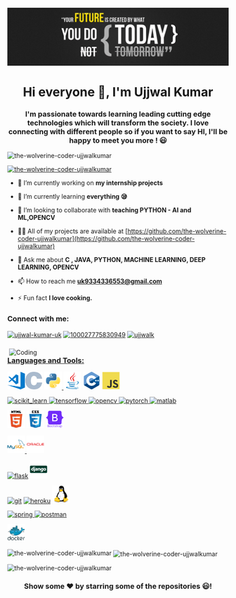 

[![MasterHead](https://github.com/the-wolverine-coder-UjjwalKumar/the-wolverine-coder-UjjwalKumar/blob/main/back.png)](https://github.com/the-wolverine-coder-UjjwalKumar)


<h1 align="center">Hi everyone 👋, I'm Ujjwal Kumar</h1>
<h3 align="center">I'm passionate towards learning leading cutting edge technologies which will transform the society. I love connecting with different people so if you want to say HI, I'll be happy to meet you more ! 😃</h3>

<p align="left"> <img src="https://komarev.com/ghpvc/?username=the-wolverine-coder-ujjwalkumar&label=Profile%20views&color=0e75b6&style=flat" alt="the-wolverine-coder-ujjwalkumar" /> </p>

<p align="left"> <a href="https://github.com/ryo-ma/github-profile-trophy"><img src="https://github-profile-trophy.vercel.app/?username=the-wolverine-coder-ujjwalkumar" alt="the-wolverine-coder-ujjwalkumar" /></a> </p>

- 🔭 I’m currently working on **my internship projects**

- 🌱 I’m currently learning **everything 😪**

- 👯 I’m looking to collaborate with **teaching PYTHON - AI and ML,OPENCV**

- 👨‍💻 All of my projects are available at [https://github.com/the-wolverine-coder-ujjwalkumar](https://github.com/the-wolverine-coder-ujjwalkumar)

- 💬 Ask me about **C , JAVA, PYTHON, MACHINE LEARNING, DEEP LEARNING, OPENCV**

- 📫 How to reach me **uk9334336553@gmail.com**

- ⚡ Fun fact **I love cooking.**

<h3 align="left">Connect with me:</h3>
<p align="left">
<a href="https://linkedin.com/in/ujjwal-kumar-uk" target="blank"><img align="center" src="https://cdn.jsdelivr.net/npm/simple-icons@3.0.1/icons/linkedin.svg" alt="ujjwal-kumar-uk" height="30" width="40" /></a>
<a href="https://fb.com/100027775830949" target="blank"><img align="center" src="https://cdn.jsdelivr.net/npm/simple-icons@3.0.1/icons/facebook.svg" alt="100027775830949" height="30" width="40" /></a>
<a href="https://www.hackerrank.com/ujjwalk" target="blank"><img align="center" src="https://cdn.jsdelivr.net/npm/simple-icons@3.0.1/icons/hackerrank.svg" alt="ujjwalk" height="30" width="40" /></a>
</p>


  <a href="https://tenor.com/view/programing-crazy-hard-developer-gif-7866344">
  <img align="right" alt="Coding" width="500" src="https://media.giphy.com/media/p4NLw3I4U0idi/giphy.gif">

<h3 align="left">Languages and Tools:</h3>
<p align="left"> 
<a href="https://www.arduino.cc/" target="_blank"><a href="https://code.visualstudio.com" ><img align="left" alt="Visual Studio Code" width="40" height="40" src="https://raw.githubusercontent.com/github/explore/80688e429a7d4ef2fca1e82350fe8e3517d3494d/topics/visual-studio-code/visual-studio-code.png" alt="VSCode" /></a>
<a href="https://www.cprogramming.com/" target="_blank"><img src="https://raw.githubusercontent.com/devicons/devicon/master/icons/c/c-original.svg" alt="c" width="40" height="40"/></a>
<a href="https://www.python.org" target="_blank"> <img src="https://raw.githubusercontent.com/devicons/devicon/master/icons/python/python-original.svg" alt="python" width="40" height="40"/> </a> 
<a href="https://www.java.com" target="_blank"> <img src="https://raw.githubusercontent.com/devicons/devicon/master/icons/java/java-original.svg" alt="java" width="40" height="40"/></a>
<a href="https://www.w3schools.com/cpp/" target="_blank"><img src="https://raw.githubusercontent.com/devicons/devicon/master/icons/cplusplus/cplusplus-original.svg" alt="cplusplus" width="40" height="40"/></a>
<a href="https://developer.mozilla.org/en-US/docs/Web/JavaScript" target="_blank"><img src="https://raw.githubusercontent.com/devicons/devicon/master/icons/javascript/javascript-original.svg" alt="javascript" width="40" height="40"/></a>

<a href="https://scikit-learn.org/" target="_blank"> <img src="https://upload.wikimedia.org/wikipedia/commons/0/05/Scikit_learn_logo_small.svg" alt="scikit_learn" width="40" height="40"/> </a> 
<a href="https://www.tensorflow.org" target="_blank"> <img src="https://www.vectorlogo.zone/logos/tensorflow/tensorflow-icon.svg" alt="tensorflow" width="40" height="40"/> </a> 
<a href="https://opencv.org/" target="_blank"> <img src="https://www.vectorlogo.zone/logos/opencv/opencv-icon.svg" alt="opencv" width="40" height="40"/> </a>
<a href="https://pytorch.org/" target="_blank"> <img src="https://www.vectorlogo.zone/logos/pytorch/pytorch-icon.svg" alt="pytorch" width="40" height="40"/> </a> 
<a href="https://www.mathworks.com/" target="_blank"> <img src="https://raw.githubusercontent.com/simple-icons/simple-icons/master/icons/mathworks.svg" alt="matlab" width="40" height="40"/></a>

<a href="https://www.w3.org/html/" target="_blank"><img src="https://raw.githubusercontent.com/devicons/devicon/master/icons/html5/html5-original-wordmark.svg" alt="html5" width="40" height="40"/></a>
<a href="https://www.w3schools.com/css/" target="_blank"><img src="https://raw.githubusercontent.com/devicons/devicon/master/icons/css3/css3-original-wordmark.svg" alt="css3" width="40" height="40"/></a>
<a href="https://getbootstrap.com" target="_blank"><img src="https://raw.githubusercontent.com/devicons/devicon/master/icons/bootstrap/bootstrap-plain-wordmark.svg" alt="bootstrap" width="40" height="40"/></a>

<a href="https://www.mysql.com/" target="_blank"><img src="https://raw.githubusercontent.com/devicons/devicon/master/icons/mysql/mysql-original-wordmark.svg" alt="mysql" width="40" height="40"/> </a>
<a href="https://www.oracle.com/" target="_blank"> <img src="https://raw.githubusercontent.com/devicons/devicon/master/icons/oracle/oracle-original.svg" alt="oracle" width="40" height="40"/> </a> 

<a href="https://flask.palletsprojects.com/" target="_blank"><img src="https://www.vectorlogo.zone/logos/pocoo_flask/pocoo_flask-icon.svg" alt="flask" width="40" height="40"/></a>
<a href="https://www.djangoproject.com/" target="_blank"><img src="https://raw.githubusercontent.com/devicons/devicon/master/icons/django/django-original.svg" alt="django" width="40" height="40"/></a>

<a href="https://git-scm.com/" target="_blank"><img src="https://www.vectorlogo.zone/logos/git-scm/git-scm-icon.svg" alt="git" width="40" height="40"/></a>
<a href="https://heroku.com" target="_blank"><img src="https://www.vectorlogo.zone/logos/heroku/heroku-icon.svg" alt="heroku" width="40" height="40"/></a>
<a href="https://www.linux.org/" target="_blank"> <img src="https://raw.githubusercontent.com/devicons/devicon/master/icons/linux/linux-original.svg" alt="linux" width="40" height="40"/></a>

<a href="https://spring.io/" target="_blank"> <img src="https://www.vectorlogo.zone/logos/springio/springio-icon.svg" alt="spring" width="40" height="40"/> </a> 
<a href="https://postman.com" target="_blank"> <img src="https://www.vectorlogo.zone/logos/getpostman/getpostman-icon.svg" alt="postman" width="40" height="40"/> </a> 

<a href="https://www.docker.com/" target="_blank"> <img src="https://raw.githubusercontent.com/devicons/devicon/master/icons/docker/docker-original-wordmark.svg" alt="docker" width="40" height="40"/></a>
</p>

<p><img align="left" src="https://github-readme-stats.vercel.app/api/top-langs?username=the-wolverine-coder-ujjwalkumar&show_icons=true&theme=highcontrast&locale=en&layout=compact" alt="the-wolverine-coder-ujjwalkumar" /></p>

<p>&nbsp;<img align="center" src="https://github-readme-stats.vercel.app/api?username=the-wolverine-coder-ujjwalkumar&show_icons=true&locale=en&theme=highcontrast" alt="the-wolverine-coder-ujjwalkumar" /></p>

<p><img align="center" src="https://github-readme-streak-stats.herokuapp.com/?user=the-wolverine-coder-ujjwalkumar&count_private=true&theme=highcontrast" alt="the-wolverine-coder-ujjwalkumar" /></p>


<div align="center">

### Show some ❤️ by starring some of the repositories 😃!

</div>


<!---
the-wolverine-coder-UjjwalKumar/the-wolverine-coder-UjjwalKumar is a ✨ special ✨ repository because its `README.md` (this file) appears on your GitHub profile.
You can click the Preview link to take a look at your changes.
--->

